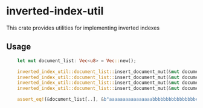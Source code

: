 # inverted-index-util
This crate provides utilities for implementing inverted indexes

## Usage
```rust
    let mut document_list: Vec<u8> = Vec::new();

    inverted_index_util::document_list::insert_document_mut(&mut document_list, b"aaaaaaaaaaaaaaaa");
    inverted_index_util::document_list::insert_document_mut(&mut document_list, b"cccccccccccccccc");
    inverted_index_util::document_list::insert_document_mut(&mut document_list, b"aaaaaaaaaaaaaaaa");
    inverted_index_util::document_list::insert_document_mut(&mut document_list, b"bbbbbbbbbbbbbbbb");

    assert_eq!(&document_list[..], &b"aaaaaaaaaaaaaaaabbbbbbbbbbbbbbbbcccccccccccccccc"[..]);
```

